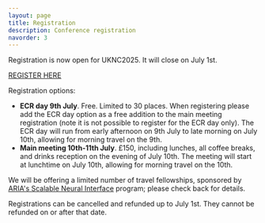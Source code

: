 ```yaml
---
layout: page
title: Registration
description: Conference registration
navorder: 3
---
```


Registration is now open for UKNC2025. It will close on July 1st. 

[REGISTER HERE](https://www.tickettailor.com/events/ukneuralcomputation2025/1668434)

Registration options:
- **ECR day 9th July**. Free. Limited to 30 places. When registering please add the ECR day option as a free addition to the main meeting registration (note it is not possible to register for the ECR day only).
The ECR day will run from early afternoon on 9th July to late morning on July 10th, allowing for morning travel on the 9th.
- **Main meeting 10th-11th July**. £150, including lunches, all coffee breaks, and drinks reception on the evening of July 10th. The meeting will start at lunchtime on July 10th, allowing for morning travel on the 10th.

We will be offering a limited number of travel fellowships, sponsored by [ARIA's Scalable Neural Interface](https://www.aria.org.uk/opportunity-spaces/scalable-neural-interfaces) program; please check back for details.

Registrations can be cancelled and refunded up to July 1st. They cannot be refunded on or after that date.
